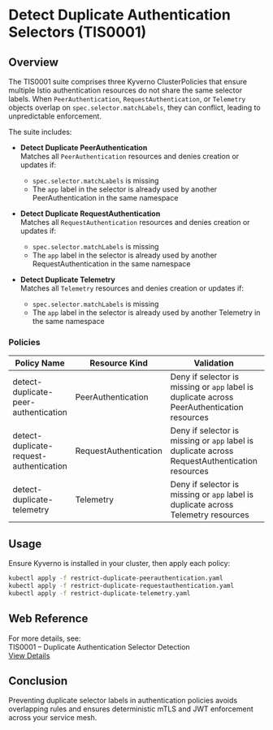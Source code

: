 # Detect Duplicate Authentication Selectors (TIS0001)

## Overview

The TIS0001 suite comprises three Kyverno ClusterPolicies that ensure multiple Istio authentication resources do not share the same selector labels. When `PeerAuthentication`, `RequestAuthentication`, or `Telemetry` objects overlap on `spec.selector.matchLabels`, they can conflict, leading to unpredictable enforcement.

The suite includes:

-   **Detect Duplicate PeerAuthentication**  
    Matches all `PeerAuthentication` resources and denies creation or updates if:

    -   `spec.selector.matchLabels` is missing
    -   The `app` label in the selector is already used by another PeerAuthentication in the same namespace

-   **Detect Duplicate RequestAuthentication**  
    Matches all `RequestAuthentication` resources and denies creation or updates if:

    -   `spec.selector.matchLabels` is missing
    -   The `app` label in the selector is already used by another RequestAuthentication in the same namespace

-   **Detect Duplicate Telemetry**  
    Matches all `Telemetry` resources and denies creation or updates if:
    -   `spec.selector.matchLabels` is missing
    -   The `app` label in the selector is already used by another Telemetry in the same namespace

### Policies

| Policy Name                             | Resource Kind         | Validation                                                                                     | YAML File                                     |
| --------------------------------------- | --------------------- | ---------------------------------------------------------------------------------------------- | --------------------------------------------- |
| detect-duplicate-peer-authentication    | PeerAuthentication    | Deny if selector is missing or `app` label is duplicate across PeerAuthentication resources    | restrict-duplicate-peerauthentication.yaml    |
| detect-duplicate-request-authentication | RequestAuthentication | Deny if selector is missing or `app` label is duplicate across RequestAuthentication resources | restrict-duplicate-requestauthentication.yaml |
| detect-duplicate-telemetry              | Telemetry             | Deny if selector is missing or `app` label is duplicate across Telemetry resources             | restrict-duplicate-telemetry.yaml             |

## Usage

Ensure Kyverno is installed in your cluster, then apply each policy:

```bash
kubectl apply -f restrict-duplicate-peerauthentication.yaml
kubectl apply -f restrict-duplicate-requestauthentication.yaml
kubectl apply -f restrict-duplicate-telemetry.yaml
```

## Web Reference

For more details, see:  
TIS0001 – Duplicate Authentication Selector Detection  
[View Details](https://docs.tetrate.io/istio-subscription/tools/tca/analysis/TIS0001)

## Conclusion

Preventing duplicate selector labels in authentication policies avoids overlapping rules and ensures deterministic mTLS and JWT enforcement across your service mesh.

